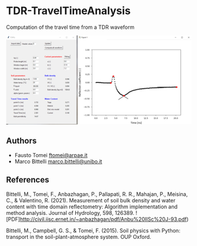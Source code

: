 # TDR-TravelTimeAnalysis
Computation of the travel time from a TDR waveform

![](https://github.com/ftomei/TDR-TravelTimeAnalysis/blob/main/img/TDR.png)

## Authors
- Fausto Tomei    <ftomei@arpae.it>
- Marco Bittelli  <marco.bittelli@unibo.it>

## References
Bittelli, M., Tomei, F., Anbazhagan, P., Pallapati, R. R., Mahajan, P., Meisina, C., & Valentino, R. (2021). Measurement of soil bulk density and water content with time domain reflectometry: Algorithm implementation and method analysis. Journal of Hydrology, 598, 126389. ![PDF]http://civil.iisc.ernet.in/~anbazhagan/pdf/Anbu%20IISc%20J-93.pdf)

Bittelli, M., Campbell, G. S., & Tomei, F. (2015). Soil physics with Python: transport in the soil-plant-atmosphere system. OUP Oxford.

